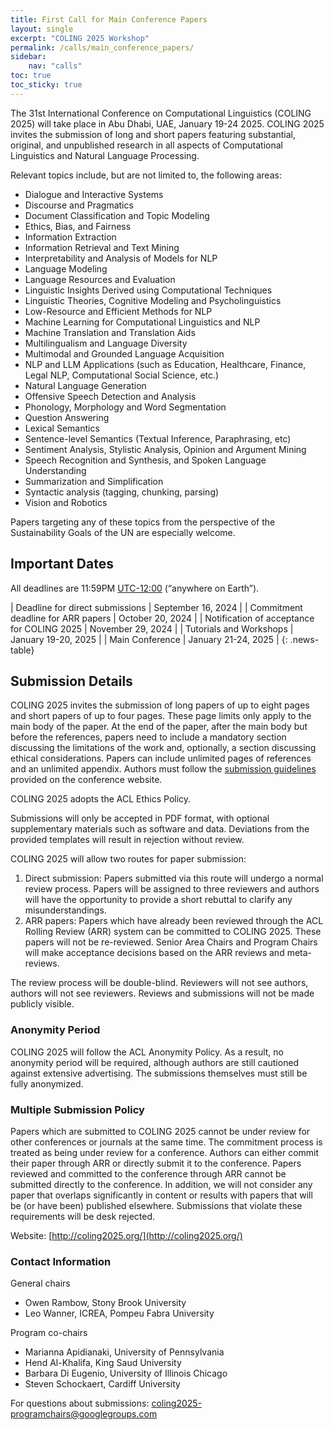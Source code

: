 ```yaml
---
title: First Call for Main Conference Papers
layout: single
excerpt: "COLING 2025 Workshop"
permalink: /calls/main_conference_papers/
sidebar: 
    nav: "calls"
toc: true
toc_sticky: true
---
```


The 31st International Conference on Computational Linguistics (COLING 2025) will take place in Abu Dhabi, UAE, January 19-24 2025. COLING 2025 invites the submission of long and short papers featuring substantial, original, and unpublished research in all aspects of Computational Linguistics and Natural Language Processing. 

Relevant topics include, but are not limited to, the following areas:

- Dialogue and Interactive Systems
- Discourse and Pragmatics
- Document Classification and Topic Modeling
- Ethics, Bias, and Fairness
- Information Extraction
- Information Retrieval and Text Mining
- Interpretability and Analysis of Models for NLP
- Language Modeling
- Language Resources and Evaluation
- Linguistic Insights Derived using Computational Techniques
- Linguistic Theories, Cognitive Modeling and Psycholinguistics
- Low-Resource and Efficient Methods for NLP
- Machine Learning for Computational Linguistics and NLP
- Machine Translation and Translation Aids
- Multilingualism and Language Diversity
- Multimodal and Grounded Language Acquisition
- NLP and LLM Applications (such as Education, Healthcare, Finance, Legal NLP, Computational Social Science, etc.)
- Natural Language Generation
- Offensive Speech Detection and Analysis
- Phonology, Morphology and Word Segmentation
- Question Answering
- Lexical Semantics
- Sentence-level Semantics (Textual Inference, Paraphrasing, etc)
- Sentiment Analysis, Stylistic Analysis, Opinion and Argument Mining
- Speech Recognition and Synthesis, and Spoken Language Understanding
- Summarization and Simplification
- Syntactic analysis (tagging, chunking, parsing)
- Vision and Robotics

Papers targeting any of these topics from the perspective of the Sustainability Goals of the UN are especially welcome.

## Important Dates

All deadlines are 11:59PM [UTC-12:00](https://www.timeanddate.com/time/zone/timezone/utc-12) (“anywhere on Earth”).

<style>
.news-table { font-size: .9em; table-layout: fixed; text-align: left; }
.news-table tr td:nth-child(1) { font-weight: bold; width: 80em; }
.news-table tr td:nth-child(2) { width: 55em; }
</style>

| Deadline for direct submissions | September 16, 2024 |
| Commitment deadline for ARR papers | October 20, 2024 |
| Notification of acceptance for COLING 2025 | November 29, 2024 |
| Tutorials and Workshops | January 19-20, 2025 |
| Main Conference | January 21-24, 2025 |
{: .news-table}

## Submission Details

COLING 2025 invites the submission of long papers of up to eight pages and short papers of up to four pages. These page limits only apply to the main body of the paper. At the end of the paper, after the main body but before the references, papers need to include a mandatory section discussing the limitations of the work and, optionally, a section discussing ethical considerations. Papers can include unlimited pages of references and an unlimited appendix.  Authors must follow the [submission guidelines](https://coling2025.org/calls/submission_style/) provided on the conference website.

COLING 2025 adopts the ACL Ethics Policy.

Submissions will only be accepted in PDF format, with optional supplementary materials such as software and data. Deviations from the provided templates will result in rejection without review.

COLING 2025 will allow two routes for paper submission:

1. Direct submission: Papers submitted via this route will undergo a normal review process. Papers will be assigned to three reviewers and authors will have the opportunity to provide a short rebuttal to clarify any misunderstandings.
2. ARR papers: Papers which have already been reviewed through the ACL Rolling Review (ARR) system can be committed to COLING 2025. These papers will not be re-reviewed. Senior Area Chairs and Program Chairs will make acceptance decisions based on the ARR reviews and meta-reviews.

The review process will be double-blind. Reviewers will not see authors, authors will not see reviewers. Reviews and submissions will not be made publicly visible. 

### Anonymity Period

COLING 2025 will follow the ACL Anonymity Policy. As a result, no anonymity period will be required, although authors are still cautioned against extensive advertising. The submissions themselves must still be fully anonymized.

### Multiple Submission Policy

Papers which are submitted to COLING 2025 cannot be under review for other conferences or journals at the same time. The commitment process is treated as being under review for a conference. Authors can either commit their paper through ARR or directly submit it to the conference. Papers reviewed and committed to the conference through ARR cannot be submitted directly to the conference. In addition, we will not consider any paper that overlaps significantly in content or results with papers that will be (or have been) published elsewhere. Submissions that violate these requirements will be desk rejected.

Website: [http://coling2025.org/](http://coling2025.org/)

### Contact Information

General chairs

- Owen Rambow, Stony Brook University
- Leo Wanner, ICREA, Pompeu Fabra University

Program co-chairs

- Marianna Apidianaki, University of Pennsylvania
- Hend Al-Khalifa, King Saud University
- Barbara Di Eugenio, University of Illinois Chicago
- Steven Schockaert, Cardiff University

For questions about submissions: [coling2025-programchairs@googlegroups.com](mailto:coling2025-programchairs@googlegroups.com)